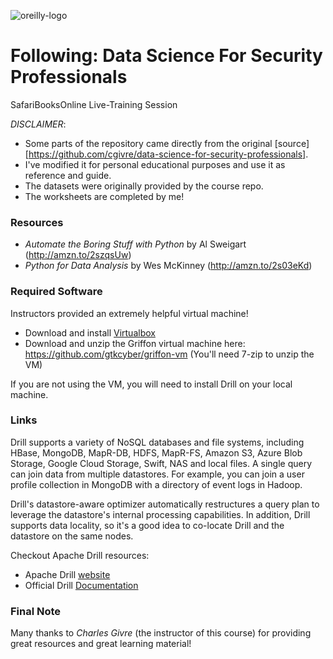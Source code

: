 ![oreilly-logo](./img/oreilly.png)

# Following: Data Science For Security Professionals
SafariBooksOnline Live-Training Session

*DISCLAIMER*: 
* Some parts of the repository came directly from the original [source][https://github.com/cgivre/data-science-for-security-professionals]. 
* I've modified it for personal educational purposes and use it as reference and guide. 
* The datasets were originally provided by the course repo. 
* The worksheets are completed by me!

### Resources

* *Automate the Boring Stuff with Python* by Al Sweigart (http://amzn.to/2szqsUw) 
* *Python for Data Analysis* by Wes McKinney (http://amzn.to/2s03eKd)

### Required Software
Instructors provided an extremely helpful virtual machine! 
* Download and install [Virtualbox](https://www.virtualbox.org/wiki/Downloads)
* Download and unzip the Griffon virtual machine here: https://github.com/gtkcyber/griffon-vm  (You'll need 7-zip to unzip the VM)

If you are not using the VM, you will need to install Drill on your local machine. 

### Links
Drill supports a variety of NoSQL databases and file systems, including HBase, MongoDB, MapR-DB, HDFS, MapR-FS, Amazon S3, Azure Blob Storage, Google Cloud Storage, Swift, NAS and local files. A single query can join data from multiple datastores. For example, you can join a user profile collection in MongoDB with a directory of event logs in Hadoop.

Drill's datastore-aware optimizer automatically restructures a query plan to leverage the datastore's internal processing capabilities. In addition, Drill supports data locality, so it's a good idea to co-locate Drill and the datastore on the same nodes.

Checkout Apache Drill resources:
* Apache Drill [website](https://drill.apache.org)
* Official Drill [Documentation](https://drill.apache.org/docs/)

### Final Note
Many thanks to *Charles Givre* (the instructor of this course) for providing great resources and great learning material!
